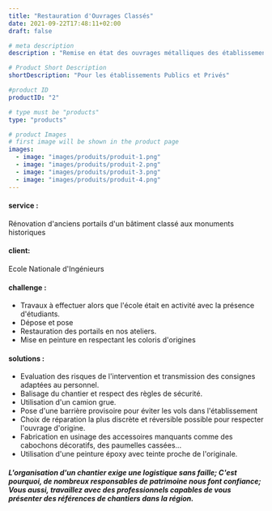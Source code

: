 ```yaml
---
title: "Restauration d'Ouvrages Classés"
date: 2021-09-22T17:48:11+02:00
draft: false

# meta description
description : "Remise en état des ouvrages métalliques des établissements classés aux monuments historiques"

# Product Short Description
shortDescription: "Pour les établissements Publics et Privés"

#product ID
productID: "2"

# type must be "products"
type: "products"

# product Images
# first image will be shown in the product page
images:
  - image: "images/produits/produit-1.png"
  - image: "images/produits/produit-2.png"
  - image: "images/produits/produit-3.png"
  - image: "images/produits/produit-4.png"
---
```


#### service :
Rénovation d'anciens portails d'un bâtiment classé aux monuments historiques
#### client: 
Ecole Nationale d'Ingénieurs 
#### challenge :
* Travaux à effectuer alors que l'école était en activité avec la présence d'étudiants.
* Dépose et pose 
* Restauration des portails en nos ateliers.
* Mise en peinture en respectant les coloris d'origines 
#### solutions :
* Evaluation des risques de l'intervention et transmission des consignes adaptées au personnel.
* Balisage du chantier et respect des règles de sécurité.
* Utilisation d'un camion grue.
* Pose d'une barrière provisoire pour éviter les vols dans l'établissement
* Choix de réparation la plus discrète et réversible possible pour respecter l'ouvrage d'origine.
* Fabrication en usinage des accessoires manquants comme des cabochons décoratifs, des paumelles cassées... 
* Utilisation d'une peinture époxy avec teinte proche de l'originale.

##### L'organisation d'un chantier exige une logistique sans faille; C'est pourquoi, de nombreux responsables de patrimoine nous font confiance; Vous aussi, travaillez avec des professionnels capables de vous présenter des références de chantiers dans la région.
